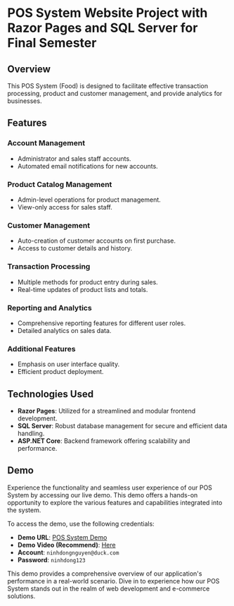 # POS System Website Project with Razor Pages and SQL Server for Final Semester 

## Overview
This POS System (Food) is designed to facilitate effective transaction  processing, product and customer management, and provide analytics for businesses.

## Features

### Account Management
- Administrator and sales staff accounts.
- Automated email notifications for new accounts.

### Product Catalog Management
- Admin-level operations for product management.
- View-only access for sales staff.

### Customer Management
- Auto-creation of customer accounts on first purchase.
- Access to customer details and history.

### Transaction Processing
- Multiple methods for product entry during sales.
- Real-time updates of product lists and totals.

### Reporting and Analytics
- Comprehensive reporting features for different user roles.
- Detailed analytics on sales data.

### Additional Features
- Emphasis on user interface quality.
- Efficient product deployment.

## Technologies Used

- **Razor Pages**: Utilized for a streamlined and modular frontend development.
- **SQL Server**: Robust database management for secure and efficient data handling.
- **ASP.NET Core**: Backend framework offering scalability and performance.

## Demo

Experience the functionality and seamless user experience of our POS System by accessing our live demo. This demo offers a hands-on opportunity to explore the various features and capabilities integrated into the system. 

To access the demo, use the following credentials:

- **Demo URL**: [POS System Demo](http://159.89.194.24:1111/)
- **Demo Video (Recommend)**: [Here](https://file.ninhdong.top/share/jbR-A5ov)
- **Account**: `ninhdongnguyen@duck.com`
- **Password**: `ninhdong123`

This demo provides a comprehensive overview of our application's performance in a real-world scenario. Dive in to experience how our POS System stands out in the realm of web development and e-commerce solutions.



